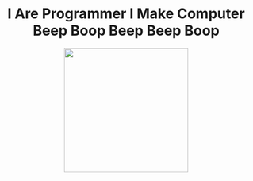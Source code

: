 <div align="center">
<h1>I Are Programmer I Make Computer Beep Boop Beep Beep Boop</h1>

<img src="https://cultofthepartyparrot.com/parrots/hd/shuffleparrot.gif" width=250>
</div>

<!--
[![dnmx' github stats](https://github-readme-stats.vercel.app/api?username=open-dynaMIX&?count_private=true&include_all_commits=true&show_icons=true&theme=dark)](https://github.com/anuraghazra/github-readme-stats)
-->

<!--
**open-dynaMIX/open-dynaMIX** is a ✨ _special_ ✨ repository because its `README.md` (this file) appears on your GitHub profile.

Here are some ideas to get you started:

- 🔭 I’m currently working on ...
- 🌱 I’m currently learning ...
- 👯 I’m looking to collaborate on ...
- 🤔 I’m looking for help with ...
- 💬 Ask me about ...
- 📫 How to reach me: ...
- 😄 Pronouns: ...
- ⚡ Fun fact: ...
-->
